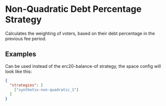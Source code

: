 # Non-Quadratic Debt Percentage Strategy

Calculates the weighting of voters, based on their debt percentage in the previous fee period.

## Examples

Can be used instead of the erc20-balance-of strategy, the space config will look like this:

```JSON
{
  "strategies": [
    ["synthetix-non-quadratic_1"]
  ]
}
```

